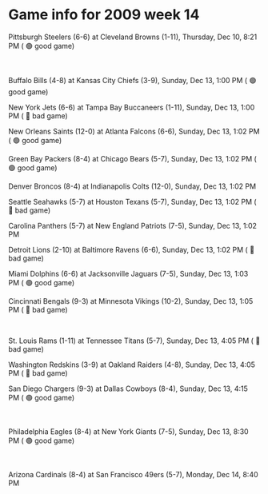# Game info for 2009 week 14

Pittsburgh Steelers (6-6) at Cleveland Browns (1-11), Thursday, Dec 10, 8:21 PM (	:green_circle: good game)


<br/>

Buffalo Bills (4-8) at Kansas City Chiefs (3-9), Sunday, Dec 13, 1:00 PM (	:green_circle: good game)

New York Jets (6-6) at Tampa Bay Buccaneers (1-11), Sunday, Dec 13, 1:00 PM (	:red_circle: bad game)

New Orleans Saints (12-0) at Atlanta Falcons (6-6), Sunday, Dec 13, 1:02 PM (	:green_circle: good game)

Green Bay Packers (8-4) at Chicago Bears (5-7), Sunday, Dec 13, 1:02 PM (	:green_circle: good game)

Denver Broncos (8-4) at Indianapolis Colts (12-0), Sunday, Dec 13, 1:02 PM

Seattle Seahawks (5-7) at Houston Texans (5-7), Sunday, Dec 13, 1:02 PM (	:red_circle: bad game)

Carolina Panthers (5-7) at New England Patriots (7-5), Sunday, Dec 13, 1:02 PM

Detroit Lions (2-10) at Baltimore Ravens (6-6), Sunday, Dec 13, 1:02 PM (	:red_circle: bad game)

Miami Dolphins (6-6) at Jacksonville Jaguars (7-5), Sunday, Dec 13, 1:03 PM (	:green_circle: good game)

Cincinnati Bengals (9-3) at Minnesota Vikings (10-2), Sunday, Dec 13, 1:05 PM (	:red_circle: bad game)


<br/>

St. Louis Rams (1-11) at Tennessee Titans (5-7), Sunday, Dec 13, 4:05 PM (	:red_circle: bad game)

Washington Redskins (3-9) at Oakland Raiders (4-8), Sunday, Dec 13, 4:05 PM (	:red_circle: bad game)

San Diego Chargers (9-3) at Dallas Cowboys (8-4), Sunday, Dec 13, 4:15 PM (	:green_circle: good game)


<br/>

Philadelphia Eagles (8-4) at New York Giants (7-5), Sunday, Dec 13, 8:30 PM (	:green_circle: good game)


<br/>

Arizona Cardinals (8-4) at San Francisco 49ers (5-7), Monday, Dec 14, 8:40 PM

